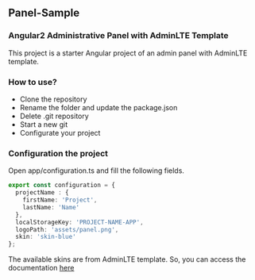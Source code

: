 ## Panel-Sample

### Angular2 Administrative Panel with AdminLTE Template

This project is a starter Angular project of an admin panel with AdminLTE template.

### How to use?

* Clone the repository
* Rename the folder and update the package.json
* Delete .git repository
* Start a new git
* Configurate your project

### Configuration the project

Open app/configuration.ts and fill the following fields.
```typescript
export const configuration = {
  projectName : {
    firstName: 'Project',
    lastName: 'Name'
  },
  localStorageKey: 'PROJECT-NAME-APP',
  logoPath: 'assets/panel.png',
  skin: 'skin-blue'
};
```
The available skins are from AdminLTE template. So, you can access the documentation [here](https://adminlte.io/themes/AdminLTE/documentation/index.html)


